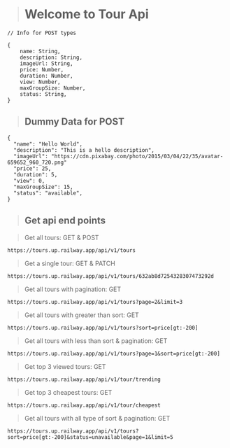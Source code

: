 > # Welcome to Tour Api

`// Info for POST types`

```
{
    name: String,
    description: String,
    imageUrl: String,
    price: Number,
    duration: Number,
    view: Number,
    maxGroupSize: Number,
    status: String,
}
```

> ## Dummy Data for POST

```
{
  "name": "Hello World",
  "description": "This is a hello description",
  "imageUrl": "https://cdn.pixabay.com/photo/2015/03/04/22/35/avatar-659652_960_720.png"
  "price": 25,
  "duration": 5,
  "view": 0,
  "maxGroupSize": 15,
  "status": "available",
}
```

> ## Get api end points

> Get all tours: GET & POST

```
https://tours.up.railway.app/api/v1/tours

```

> Get a single tour: GET & PATCH

```
https://tours.up.railway.app/api/v1/tours/632ab8d7254328307473292d

```

> Get all tours with pagination: GET

```
https://tours.up.railway.app/api/v1/tours?page=2&limit=3

```

> Get all tours with greater than sort: GET

```
https://tours.up.railway.app/api/v1/tours?sort=price[gt:-200]

```

> Get all tours with less than sort & pagination: GET

```
https://tours.up.railway.app/api/v1/tours?page=1&sort=price[gt:-200]

```

> Get top 3 viewed tours: GET

```
https://tours.up.railway.app/api/v1/tour/trending

```

> Get top 3 cheapest tours: GET

```
https://tours.up.railway.app/api/v1/tour/cheapest

```

> Get all tours with all type of sort & pagination: GET

```
https://tours.up.railway.app/api/v1/tours?sort=price[gt:-200]&status=unavailable&page=1&limit=5

```
